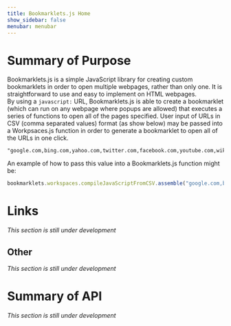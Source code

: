 ```yaml
---
title: Bookmarklets.js Home
show_sidebar: false
menubar: menubar
---
```

# Summary of Purpose
Bookmarklets.js is a simple JavaScript library for creating custom bookmarklets in order to open multiple webpages, rather than only one. It is straightforward to use and easy to implement on HTML webpages.  
By using a `javascript:` URL, Bookmarklets.js is able to create a bookmarklet (which can run on any webpage where popups are allowed) that executes a series of functions to open all of the pages specified. User input of URLs in CSV (comma separated values) format (as show below) may be passed into a Workpsaces.js function in order to generate a bookmarklet to open all of the URLs in one click.  
```text
"google.com,bing.com,yahoo.com,twitter.com,facebook.com,youtube.com,wikipedia.org"
```
An example of how to pass this value into a Bookmarklets.js function might be:
```javascript
bookmarklets.workspaces.compileJavaScriptFromCSV.assemble("google.com,bing.com,yahoo.com,twitter.com,facebook.com,youtube.com,wikipedia.org")
```
# Links
*This section is still under development*
## Other
*This section is still under development*
# Summary of API
*This section is still under development*